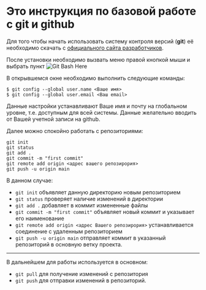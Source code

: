 ﻿# Это инструкция по базовой работе с git и github
Для того чтобы начать использовать систему контроля версий (**git**) её  необходимо скачать с [официального сайта разработчиков](https://git-scm.com/downloads).

После установки необходимо вызвать меню правой кнопкой мыши и выбрать пункт
![Git Bash Here](https://www.toolsqa.com/wp-content/gallery/git/open_git_bash_here.png)

В открывшемся окне необходимо выполнить следующие команды:

    $ git config --global user.name <Ваше имя>
    $ git config --global user.email <Ваш email>

Данные настройки устанавливают Ваше имя и почту на глобальном уровне, т.е. доступным для всей системы. Данные желательно вводить от Вашей учетной записи на github.

Далее можно спокойно работать с репозиториями:

    git init
    git status
    git add .
    git commit -m "first commit"
    git remote add origin <адрес вашего репозирория>
    git push -u origin main

В данном случае:

 - `git init` объявляет данную директорию новым репозиторием
 - `git status` проверяет наличие изменений в директории
 - `git add .` добавляет в коммит измененные файлы
 - `git commit -m "first commit"` объявляет новый коммит и указывает его наименование
 - `git remote add origin <адрес Вашего репозирория>` устанавливается
   соединение с удаленным репозиторием
 -  `git push -u origin main`
   отправляет коммит в указанный репозиторий в основную ветку проекта.

---
В дальнейшем для работы используется в основном:
 - `git pull` для получение изменений с репозитория
 - `git push` для отправки изменений в репозиторий.


